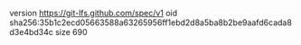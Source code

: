 version https://git-lfs.github.com/spec/v1
oid sha256:35b1c2ecd05663588a63265956ff1ebd2d8a5ba8b2be9aafd6cada8d3e4bd34c
size 690
